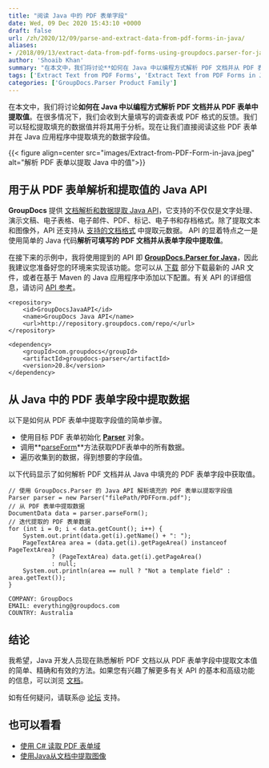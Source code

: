 ```yaml
---
title: "阅读 Java 中的 PDF 表单字段"
date: Wed, 09 Dec 2020 15:43:10 +0000
draft: false
url: /zh/2020/12/09/parse-and-extract-data-from-pdf-forms-in-java/
aliases:
- /2018/09/13/extract-data-from-pdf-forms-using-groupdocs.parser-for-java-18.9/
author: 'Shoaib Khan'
summary: "在本文中，我们将讨论**如何在 Java 中以编程方式解析 PDF 文档并从 PDF 表单中提取值**。在很多情况下，我们会收到大量填写的调查表或 PDF 格式的反馈。我们可以轻松提取填充的数据值并将其用于分析。现在让我们直接阅读这些 PDF 表单并在 Java 应用程序中提取填充的数据字段值。"
tags: ['Extract Text from PDF Forms', 'Extract Text from PDF Forms in Java', 'Parse PDF Forms in Java']
categories: ['GroupDocs.Parser Product Family']
---
```


在本文中，我们将讨论**如何在 Java 中以编程方式解析 PDF 文档并从 PDF 表单中提取值**。在很多情况下，我们会收到大量填写的调查表或 PDF 格式的反馈。我们可以轻松提取填充的数据值并将其用于分析。现在让我们直接阅读这些 PDF 表单并在 Java 应用程序中提取填充的数据字段值。



{{< figure align=center src="images/Extract-from-PDF-Form-in-java.jpeg" alt="解析 PDF 表单以提取 Java 中的值">}}


## 用于从 PDF 表单解析和提取值的 Java API

**GroupDocs** 提供 [文档解析和数据提取 Java API][1]，它支持的不仅仅是文字处理、演示文稿、电子表格、电子邮件、PDF、标记、电子书和存档格式。除了提取文本和图像外，API 还支持从 [支持的文档格式][2] 中提取元数据。 API 的显着特点之一是使用简单的 Java 代码**解析可填写的 PDF 文档并从表单字段中提取值**。

在接下来的示例中，我将使用提到的 API 即 **[GroupDocs.Parser for Java][3]**，因此我建议您准备好您的环境来实现该功能。您可以从 [下载][4] 部分下载最新的 JAR 文件，或者在基于 Maven 的 Java 应用程序中添加以下配置。有关 API 的详细信息，请访问 [API 参考][5]。

```
<repository>
	<id>GroupDocsJavaAPI</id>
	<name>GroupDocs Java API</name>
	<url>http://repository.groupdocs.com/repo/</url>
</repository>
```
```
<dependency>
	<groupId>com.groupdocs</groupId>
	<artifactId>groupdocs-parser</artifactId>
	<version>20.8</version> 
</dependency>
```

## 从 Java 中的 PDF 表单字段中提取数据

以下是如何从 PDF 表单中提取字段值的简单步骤。

* 使用目标 PDF 表单初始化 **[Parser][6]** 对象。
* 调用**[parseForm][7]**方法获取PDF表单中的所有数据。
* 遍历收集到的数据，得到想要的字段值。

以下代码显示了如何解析 PDF 文档并从 Java 中填充的 PDF 表单字段中获取值。

```
// 使用 GroupDocs.Parser 的 Java API 解析填充的 PDF 表单以提取字段值
Parser parser = new Parser("filePath/PDFForm.pdf"); 
// 从 PDF 表单中提取数据
DocumentData data = parser.parseForm();
// 迭代提取的 PDF 表单数据
for (int i = 0; i < data.getCount(); i++) {
    System.out.print(data.get(i).getName() + ": ");
    PageTextArea area = (data.get(i).getPageArea() instanceof PageTextArea)
            ? (PageTextArea) data.get(i).getPageArea()
            : null;
    System.out.println(area == null ? "Not a template field" : area.getText());
}
```

```
COMPANY: GroupDocs
EMAIL: everything@groupdocs.com
COUNTRY: Australia
```

## 结论

我希望，Java 开发人员现在熟悉解析 PDF 文档以从 PDF 表单字段中提取文本值的简单、精确和有效的方法。如果您有兴趣了解更多有关 API 的基本和高级功能的信息，可以浏览 [文档][8]。

如有任何疑问，请联系@ [论坛][9] 支持。

## 也可以看看

* [使用 C# 读取 PDF 表单域][10]
* [使用Java从文档中提取图像][11]







[1]: https://products.groupdocs.com/parser/java
[2]: https://docs.groupdocs.com/parser/java/supported-document-formats/
[3]: https://products.groupdocs.com/parser/java
[4]: https://downloads.groupdocs.com/parser/java
[5]: https://apireference.groupdocs.com/parser/java
[6]: https://apireference.groupdocs.com/parser/java/com.groupdocs.parser/Parser
[7]: https://apireference.groupdocs.com/parser/java/com.groupdocs.parser/Parser#parseForm()
[8]: https://docs.groupdocs.com/parser/java/
[9]: https://forum.groupdocs.com/c/parser
[10]: https://blog.groupdocs.com/2020/12/23/parse-and-extract-data-from-pdf-forms-in-csharp/
[11]: https://blog.groupdocs.com/2020/10/27/extract-images-from-pdf-word-excel-ppt-using-java/


